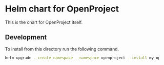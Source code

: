 # Helm chart for OpenProject

This is the chart for OpenProject itself.

## Development

To install from this directory run the following command.

```bash
helm upgrade --create-namespace --namespace openproject --install my-openproject .
```
